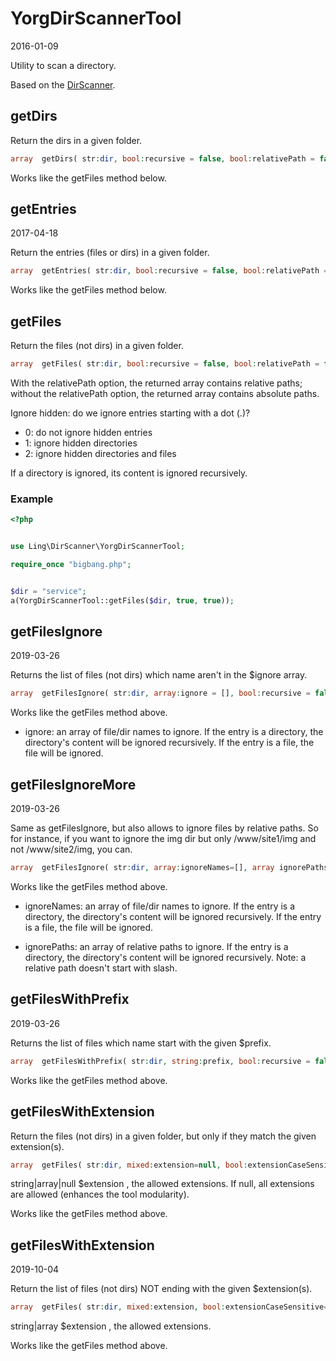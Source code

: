 YorgDirScannerTool
==============
2016-01-09



Utility to scan a directory.



Based on the [DirScanner](https://github.com/lingtalfi/DirScanner).



getDirs
---------------

Return the dirs in a given folder.


```php
array  getDirs( str:dir, bool:recursive = false, bool:relativePath = false, bool:followSymlinks = false, int:ignoreHidden = 1)
```

Works like the getFiles method below.





getEntries
---------------
2017-04-18

Return the entries (files or dirs) in a given folder.


```php
array  getEntries( str:dir, bool:recursive = false, bool:relativePath = false, bool:followSymlinks = false, int:ignoreHidden = 1)
```

Works like the getFiles method below.




getFiles
---------------

Return the files (not dirs) in a given folder.


```php
array  getFiles( str:dir, bool:recursive = false, bool:relativePath = false, bool:followSymlinks = false, int:ignoreHidden = 1)
```

With the relativePath option, the returned array contains relative paths;
without the relativePath option, the returned array contains absolute paths.

Ignore hidden: do we ignore entries starting with a dot (.)?
- 0: do not ignore hidden entries
- 1: ignore hidden directories
- 2: ignore hidden directories and files

If a directory is ignored, its content is ignored recursively.


### Example

```php
<?php


use Ling\DirScanner\YorgDirScannerTool;

require_once "bigbang.php";


$dir = "service";
a(YorgDirScannerTool::getFiles($dir, true, true)); 
```


getFilesIgnore
---------------
2019-03-26

Returns the list of files (not dirs) which name aren't in the $ignore array.

```php
array  getFilesIgnore( str:dir, array:ignore = [], bool:recursive = false, bool:relativePath = false, bool:followSymlinks = false, int:ignoreHidden = 1)
```

Works like the getFiles method above.

- ignore: an array of file/dir names to ignore.
    If the entry is a directory, the directory's content will be ignored recursively.
    If the entry is a file, the file will be ignored.




getFilesIgnoreMore
---------------
2019-03-26

Same as getFilesIgnore, but also allows to ignore files by relative paths.
So for instance, if you want to ignore the img dir but only /www/site1/img and not /www/site2/img, you can.

```php
array  getFilesIgnore( str:dir, array:ignoreNames=[], array ignorePaths = [], bool:recursive = false, bool:relativePath = false, bool:followSymlinks = false, int:ignoreHidden = 1)
```

Works like the getFiles method above.

- ignoreNames: an array of file/dir names to ignore.
    If the entry is a directory, the directory's content will be ignored recursively.
    If the entry is a file, the file will be ignored.

- ignorePaths: an array of relative paths to ignore.
     If the entry is a directory, the directory's content will be ignored recursively.
     Note: a relative path doesn't start with slash.


getFilesWithPrefix
---------------
2019-03-26

Returns the list of files which name start with the given $prefix.


```php
array  getFilesWithPrefix( str:dir, string:prefix, bool:recursive = false, bool:relativePath = false, bool:followSymlinks = false, int:ignoreHidden = 1)
```

Works like the getFiles method above.





getFilesWithExtension
---------------

Return the files (not dirs) in a given folder, but only if they match the given extension(s).


```php
array  getFiles( str:dir, mixed:extension=null, bool:extensionCaseSensitive=false, bool:recursive = false, bool:relativePath = false, bool:followSymlinks = false, int:ignoreHidden = 1)
```

string|array|null $extension , the allowed extensions. If null, all extensions are allowed (enhances the tool modularity).


Works like the getFiles method above.



getFilesWithExtension
---------------
2019-10-04

Return the list of files (not dirs) NOT ending with the given $extension(s).


```php
array  getFiles( str:dir, mixed:extension, bool:extensionCaseSensitive=false, bool:recursive = false, bool:relativePath = false, bool:followSymlinks = false, int:ignoreHidden = 1)
```

string|array $extension , the allowed extensions. 


Works like the getFiles method above.





    


